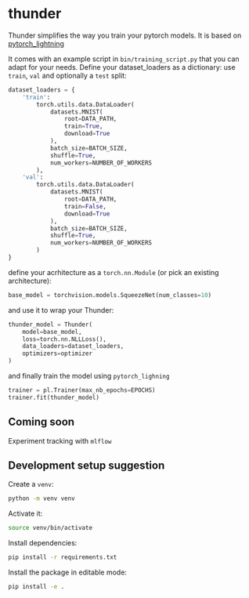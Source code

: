 # thunder

Thunder simplifies the way you train your pytorch models.
It is based on [pytorch_lightning](https://github.com/williamFalcon/pytorch-lightning)

It comes with an example script in `bin/training_script.py` that you can adapt for your needs.
Define your dataset_loaders as a dictionary: use `train`, `val` and optionally a `test` split:
```python
dataset_loaders = {
    'train':
        torch.utils.data.DataLoader(
            datasets.MNIST(
                root=DATA_PATH,
                train=True,
                download=True
            ),
            batch_size=BATCH_SIZE,
            shuffle=True,
            num_workers=NUMBER_OF_WORKERS
        ),
    'val':
        torch.utils.data.DataLoader(
            datasets.MNIST(
                root=DATA_PATH,
                train=False,
                download=True
            ),
            batch_size=BATCH_SIZE,
            shuffle=True,
            num_workers=NUMBER_OF_WORKERS
        )
}
```
define your acrhitecture as a `torch.nn.Module` (or pick an existing architecture):
```python
base_model = torchvision.models.SqueezeNet(num_classes=10)
```
and use it to wrap your Thunder:
```python
thunder_model = Thunder(
    model=base_model,
    loss=torch.nn.NLLLoss(),
    data_loaders=dataset_loaders,
    optimizers=optimizer
)
```
and finally train the model using `pytorch_lighning`
```python
trainer = pl.Trainer(max_nb_epochs=EPOCHS)
trainer.fit(thunder_model)
```

## Coming soon
Experiment tracking with `mlflow`

## Development setup suggestion

Create a `venv`:

```sh
python -m venv venv
```

Activate it:

```sh
source venv/bin/activate
```

Install dependencies:

```sh
pip install -r requirements.txt
```

Install the package in editable mode:

```sh
pip install -e .
```
